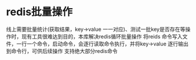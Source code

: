 # redis批量操作
线上需要批量统计(获取结果，key->value 一一对应)、测试一批key是否存在等操作时，现有工具很难达到目的，本库解决redis循环批量操作
将reids 命令写入文件，一行一个命令，启动命令，会逐行读取命令执行，并将key->value 逐行输出到命令行，可供后续操作
支持绝大部分redis命令